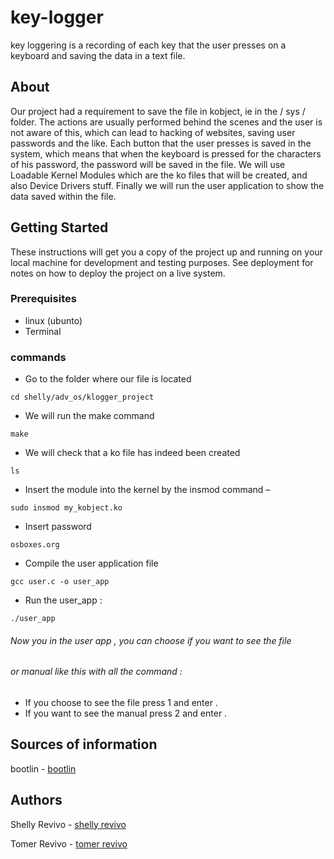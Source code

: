 # key-logger
key loggering is a recording of each key that the user presses on a  keyboard and saving the data in a text file.

## About
Our project had a requirement to save the file in kobject, ie in the / sys / 
folder.
The actions are usually performed behind the scenes and the user is not 
aware of this, which can lead to hacking of websites, saving user 
passwords and the like. Each button that the user presses is saved in the 
system, which means that when the keyboard is pressed for the 
characters of his password, the password will be saved in the file.
We will use Loadable Kernel Modules which are the ko files that will be 
created, and also Device Drivers stuff. Finally we will run the user 
application to show the data saved within the file.

## Getting Started
These instructions will get you a copy of the project up and running on your local machine for development and testing purposes. See deployment for notes on how to deploy the project on a live system.

### Prerequisites
- linux (ubunto)
- Terminal 
### commands
- Go to the folder where our file is located
```
cd shelly/adv_os/klogger_project
```

- We will run the make command
```
make
```
- We will check that a ko file has indeed been created
```
ls
```
- Insert the module into the kernel by the insmod command –
```
sudo insmod my_kobject.ko
```
- Insert password 
```
osboxes.org
```
- Compile the user application file
```
gcc user.c -o user_app
```
- Run the user_app :
```
./user_app
```
###### Now you in the user app , you can choose if you want to see the file
###### or manual like this with all the command : 
  - If you choose to see the file press 1 and enter .
  - If you want to see the manual press 2 and enter .
## Sources of information
bootlin - [bootlin](https://elixir.bootlin.com/linux/v5.14/source/drivers/tty/vt/keybo)


## Authors
Shelly Revivo - [shelly revivo](https://github.com/yaminshelly)

Tomer Revivo - [tomer revivo](https://github.com/TomerRevivo)





